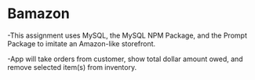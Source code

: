 # Bamazon

-This assignment uses MySQL, the MySQL NPM Package, and the Prompt Package to imitate an Amazon-like storefront.

-App will take orders from customer, show total dollar amount owed, and remove selected item(s) from inventory.
